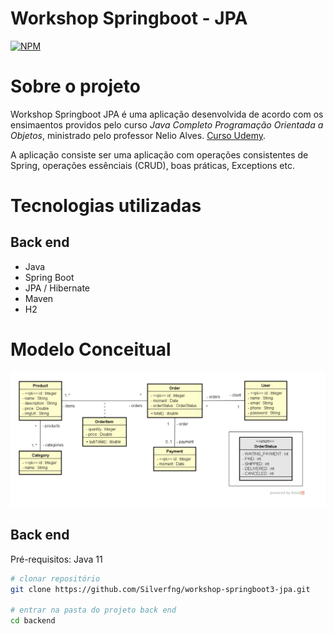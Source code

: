 # Workshop Springboot - JPA
[![NPM](https://img.shields.io/npm/l/react)](https://github.com/Silverfng/workshop-springboot3-jpa/blob/main/LICENSE)

# Sobre o projeto

Workshop Springboot JPA é uma aplicação desenvolvida de acordo com os ensimaentos providos pelo curso *Java Completo Programação Orientada a Objetos*, ministrado pelo professor Nelio Alves. [Curso Udemy](https://www.udemy.com/course/java-curso-completo/).

A aplicação consiste ser uma aplicação com operações consistentes de Spring, operações essênciais (CRUD), boas práticas, Exceptions etc.

# Tecnologias utilizadas
## Back end
- Java
- Spring Boot
- JPA / Hibernate
- Maven
- H2

# Modelo Conceitual
![Modelo Conceitual](https://github.com/Silverfng/workshop-springboot3-jpa/blob/main/assets/domain_model.png)

## Back end
Pré-requisitos: Java 11

```bash
# clonar repositório
git clone https://github.com/Silverfng/workshop-springboot3-jpa.git

# entrar na pasta do projeto back end
cd backend

```
